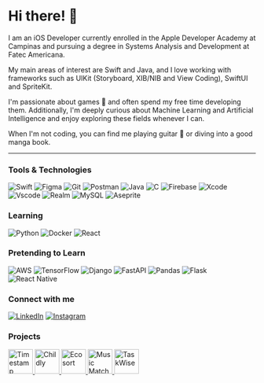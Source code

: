 # Hi there! 👋
I am an iOS Developer currently enrolled in the Apple Developer Academy at Campinas and pursuing a degree in Systems Analysis and Development at Fatec Americana. 

My main areas of interest are Swift and Java, and I love working with frameworks such as UIKit (Storyboard, XIB/NIB and View Coding), SwiftUI and SpriteKit.

I'm passionate about games 👾 and often spend my free time developing them. Additionally, I'm deeply curious about Machine Learning and Artificial Intelligence and enjoy exploring these fields whenever I can.

When I'm not coding, you can find me playing guitar 🎸 or diving into a good manga book.

---

### Tools & Technologies
![Swift](https://img.shields.io/badge/swift-F54A2A?style=for-the-badge&logo=swift&logoColor=white)
![Figma](https://img.shields.io/badge/figma-%23F24E1E.svg?style=for-the-badge&logo=figma&logoColor=white)
![Git](https://img.shields.io/badge/git-%23F05033.svg?style=for-the-badge&logo=git&logoColor=white)
![Postman](https://img.shields.io/badge/Postman-FF6C37.svg?style=for-the-badge&logo=Postman&logoColor=white)
![Java](https://img.shields.io/badge/java-%23ED8B00.svg?style=for-the-badge&logo=openjdk&logoColor=white)
![C](https://img.shields.io/badge/c-%2300599C.svg?style=for-the-badge&logo=c&logoColor=white)
![Firebase](https://img.shields.io/badge/firebase-%23039BE5.svg?style=for-the-badge&logo=firebase)
![Xcode](https://img.shields.io/badge/Xcode-007ACC?style=for-the-badge&logo=Xcode&logoColor=white)
![Vscode](https://img.shields.io/badge/Vscode-007ACC?style=for-the-badge&logo=visual-studio-code&logoColor=white)
![Realm](https://img.shields.io/badge/Realm-39477F?style=for-the-badge&logo=realm&logoColor=white)
![MySQL](https://img.shields.io/badge/MySQL-005C84?style=for-the-badge&logo=mysql&logoColor=white)
![Aseprite](https://img.shields.io/badge/Aseprite-FFFFFF?style=for-the-badge&logo=Aseprite&logoColor=#7D929E)

### Learning 
![Python](https://img.shields.io/badge/Python-FFD43B?style=for-the-badge&logo=python&logoColor=blue)
![Docker](https://img.shields.io/badge/Docker-2CA5E0?style=for-the-badge&logo=docker&logoColor=white)
![React](https://img.shields.io/badge/React-20232A?style=for-the-badge&logo=react&logoColor=61DAFB)

### Pretending to Learn
![AWS](https://img.shields.io/badge/AWS-%23FF9900.svg?style=for-the-badge&logo=amazon-aws&logoColor=white)
![TensorFlow](https://img.shields.io/badge/TensorFlow-FF6F00?style=for-the-badge&logo=TensorFlow&logoColor=white)
![Django](https://img.shields.io/badge/Django-092E20?style=for-the-badge&logo=django&logoColor=green)
![FastAPI](https://img.shields.io/badge/fastapi-109989?style=for-the-badge&logo=FASTAPI&logoColor=white)
![Pandas](https://img.shields.io/badge/Pandas-2C2D72?style=for-the-badge&logo=pandas&logoColor=white)
![Flask](https://img.shields.io/badge/Flask-000000?style=for-the-badge&logo=flask&logoColor=white)
![React Native](https://img.shields.io/badge/React_Native-20232A?style=for-the-badge&logo=react&logoColor=61DAFB)

### Connect with me
[![LinkedIn](https://img.shields.io/badge/linkedin-%230077B5.svg?style=for-the-badge&logo=linkedin&logoColor=white)](https://www.linkedin.com/in/pedrofranco13/)
[![Instagram](https://img.shields.io/badge/Instagram-%23E4405F.svg?style=for-the-badge&logo=Instagram&logoColor=white)](https://www.instagram.com/francop13g/)

### Projects
<a href="https://apps.apple.com/br/app/timestamp-odyssey/id6471782796">
  <img src="https://is1-ssl.mzstatic.com/image/thumb/Purple116/v4/54/fb/54/54fb543d-4708-79a3-2b23-0d32e4aa882f/AppIcon-0-0-1x_U007epad-0-0-85-220.png/460x0w.webp" alt="Timestamp Odyssey" width="50" height="50">
</a>
<a href="https://apps.apple.com/br/app/childly/id6463897598">
  <img src="https://is1-ssl.mzstatic.com/image/thumb/Purple126/v4/e7/a0/5f/e7a05f6e-196d-bf6b-004a-40cca7fcc040/AppIcon-1x_U007emarketing-0-10-0-85-220.png/460x0w.webp" alt="Childly" width="50" height="50">
</a>
<a href="https://apps.apple.com/br/app/ecosort/id6479270038">
  <img src="https://is1-ssl.mzstatic.com/image/thumb/Purple211/v4/20/7e/14/207e142b-aaf6-b530-41c7-7f1f27befd34/AppIcon-0-0-1x_U007emarketing-0-10-0-85-220.png/460x0w.webp" alt="Ecosort" width="50" height="50">
</a>
<a href="https://testflight.apple.com/join/5kmJx9yb">
  <img src="https://media.discordapp.net/attachments/1279530263793369091/1279530317430132827/Group_61.png?ex=66d4c6f8&is=66d37578&hm=07820ce03dee7643bd580ae9cbf67140aba9631c61236eae6b67d59da6e5425f&=&format=webp&quality=lossless&width=700&height=700" alt="Music Match" width="50" height="50">
</a>
<a href="https://testflight.apple.com/join/TMw6Uz42">
  <img src="https://media.discordapp.net/attachments/1279530263793369091/1279542228838125578/AppIcon.png?ex=66d4d210&is=66d38090&hm=448d069d7b804e2a1b10ca44bce73f062384f4c133651692b1aa63b1fe04d001&=&format=webp&quality=lossless&width=1228&height=1228" alt="TaskWise" width="50" height="50">
</a>
